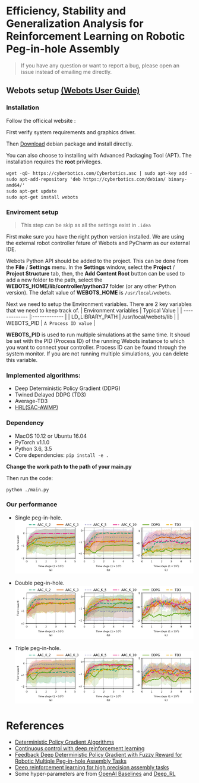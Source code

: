# Efficiency, Stability and Generalization Analysis for Reinforcement Learning on Robotic Peg-in-hole Assembly
> If you have any question or want to report a bug, please open an issue instead of emailing me directly. 

## Webots setup [(Webots User Guide)](https://cyberbotics.com/doc/guide)

### Installation

Follow the officical website :

First verify system requirements and graphics driver. 

Then [Download](https://cyberbotics.com/#download) debian package and install directly. 

You can also choose to installing with Advanced Packaging Tool (APT). The installation requires the **root** privileges. 

```
wget -qO- https://cyberbotics.com/Cyberbotics.asc | sudo apt-key add -
sudo apt-add-repository 'deb https://cyberbotics.com/debian/ binary-amd64/'
sudo apt-get update
sudo apt-get install webots
```

### Enviroment setup

> This step can be skip as all the settings exist in `.idea`

First make sure you have the right python version installed. We are using the external robot controller feture of Webots and PyCharm as our external IDE.

Webots Python API should be added to the project. This can be done from the **File** / **Settings** menu. In the **Settings** window, select the **Project** / **Project Structure** tab, then, the **Add Content Root** button can be used to add a new folder to the path, select the **WEBOTS_HOME/lib/controller/python37** folder (or any other Python version). The defalt value of **WEBOTS_HOME** is `/usr/local/webots`.

Next we need to setup the Environment variables.
There are 2 key variables that we need to keep track of.
| Environment variables | Typical Value |
| ------------- |:------------- |
| LD_LIBRARY_PATH | /usr/local/webots/lib |
| WEBOTS_PID | `A Process ID value` |

**WEBOTS_PID** is used to run multiple simulations at the same time. It shoud be set with the PID (Process ID) of the running Webots instance to which you want to connect your controller. Process ID can be found through the system monitor. If you are not running multiple simulations, you can delete this variable.

### Implemented algorithms:
* Deep Deterministic Policy Gradient (DDPG)
* Twined Delayed DDPG (TD3)
* Average-TD3
* [HRL(SAC-AWMP)](https://arxiv.org/abs/2002.02829)

### Dependency
* MacOS 10.12 or Ubuntu 16.04
* PyTorch v1.1.0
* Python 3.6, 3.5
* Core dependencies: `pip install -e .`

**Change the work path to the path of your main.py**

Then run the code:
```
python ./main.py
```

### Our performance 

* Single peg-in-hole. 
![Loading...](figures/single_assembly_performance.png)

* Double peg-in-hole. 
![Loading...](figures/double_assembly_performance.png)

* Triple peg-in-hole. 
![Loading...](figures/triple_assembly_performance.png)

# References
* [Deterministic Policy Gradient Algorithms](http://proceedings.mlr.press/v32/silver14.pdf)
* [Continuous control with deep reinforcement learning](https://arxiv.org/abs/1509.02971)
* [Feedback Deep Deterministic Policy Gradient with Fuzzy Reward for Robotic Multiple Peg-in-hole Assembly Tasks](https://ieeexplore.ieee.org/abstract/document/8454796)
* [Deep reinforcement learning for high precision assembly tasks](https://ieeexplore.ieee.org/abstract/document/8202244)
* Some hyper-parameters are from [OpenAI Baselines](https://github.com/openai/baselines) and [Deep_RL](https://github.com/ShangtongZhang/DeepRL) 
